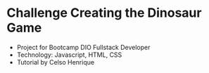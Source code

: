 # Challenge Creating the Dinosaur Game
- Project for Bootcamp DIO Fullstack Developer
- Technology: Javascript, HTML, CSS
- Tutorial by Celso Henrique